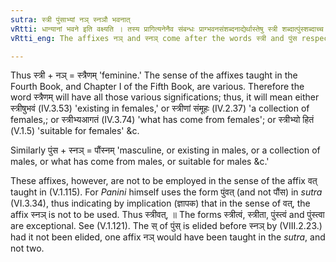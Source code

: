 ```yaml
---
sutra: स्त्री पुंसाभ्यां नञ् स्नञौ भवनात्
vRtti: धान्यानां भवने इति वक्ष्यति । तस्य प्रागित्यनेनैव संबन्धः प्राग्भवनसंशब्दनाद्येर्थास्तेषु स्त्री शब्दात्पुंस्शब्दाच्च यथाक्रमं नञ्स्नञौ प्रत्ययौ भवतः ॥
vRtti_eng: The affixes नञ् and स्नञ् come after the words स्त्री and पुंस respectively, in the senses specified in the aphorism reckoning from this one as far as '_dhanyanam_ _bhavane_ _kshetre_ _khan_' (V. 2. 1).

---
```

Thus स्त्री + नञ् = स्त्रैणम् 'feminine.' The sense of the affixes taught in the Fourth Book, and Chapter I of the Fifth Book, are various. Therefore the word स्त्रैणम् will have all those various significations; thus, it will mean either स्त्रीषुभवं (IV.3.53) 'existing in females,' or स्त्रीणां संमूहः (IV.2.37) 'a collection of females,; or स्त्रीभ्यआगतं (IV.3.74) 'what has come from females'; or स्त्रीभ्यो हितं (V.1.5) 'suitable for females' &c.

Similarly पुंस + स्नञ् = पौंस्नम् 'masculine, or existing in males, or a collection of males, or what has come from males, or suitable for males &c.'

These affixes, however, are not to be employed in the sense of the affix वत् taught in (V.1.115). For _Panini_ himself uses the form पुंवत् (and not पौंस) in _sutra_ (VI.3.34), thus indicating by implication (ज्ञापक) that in the sense of वत्, the affix स्नञ् is not to be used. Thus स्त्रीवत्, ॥ The forms स्त्रीत्वं, स्त्रीता, पुंस्त्वं and पुंस्त्वा are exceptional. See (V.1.121). The स् of पुंस् is elided before स्नञ् by (VIII.2.23.) had it not been elided, one affix नञ् would have been taught in the _sutra_, and not two.